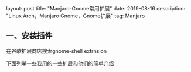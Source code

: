 layout: post
title: "Manjaro-Gnome常用扩展"
date: 2019-08-16 
description: "Linux Arch，Manjaro Gnome，Gnome扩展"
tag: Manjaro

## 一、安装插件

在谷歌扩展商店搜索gnome-shell extrnsion

下面列举一些我用的一些扩展和他们的简单介绍



